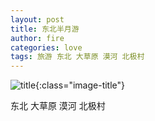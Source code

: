 ```yaml
---
layout: post
title: 东北半月游
author: fire
categories: love 
tags: 旅游 东北 大草原 漠河 北极村
---
```


![title](//image.sideproject.cn/title/title_029.jpg){:class="image-title"}

东北 大草原 漠河 北极村